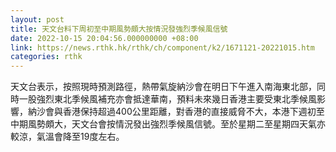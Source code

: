 ```yaml
---
layout: post
title: 天文台料下周初至中期風勢頗大按情況發強烈季候風信號
date: 2022-10-15 20:04:56.000000000 +08:00
link: https://news.rthk.hk/rthk/ch/component/k2/1671121-20221015.htm
categories: rthk
---
```


天文台表示，按照現時預測路徑，熱帶氣旋納沙會在明日下午進入南海東北部，同時一股強烈東北季候風補充亦會抵達華南，預料未來幾日香港主要受東北季候風影響，納沙會與香港保持超過400公里距離，對香港的直接威脅不大，本港下週初至中期風勢頗大，天文台會按情況發出強烈季候風信號。至於星期二至星期四天氣亦較涼，氣溫會降至19度左右。
